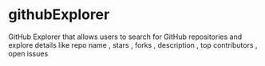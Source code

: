 # githubExplorer
GitHub Explorer that allows users to search for GitHub repositories and explore details like repo name , stars , forks , description , top contributors , open issues
